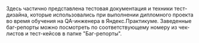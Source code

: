Здесь частично представлена тестовая документация и техники тест-дизайна, которые использовались при выполнении дипломного проекта во время обучения на QA-инженера в Яндекс.Практикуме.
Заведенные баг-репорты можно посмотреть по соответствующему номеру из чек-листов и тест-кейсов в папке "Баг-репорты".

